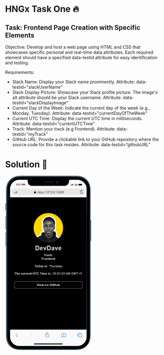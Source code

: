 # HNGx Task One 🔥

## Task: Frontend Page Creation with Specific Elements

Objective: Develop and host a web page using HTML and CSS that showcases specific personal and real-time data attributes. Each required element should have a specified data-testid attribute for easy identification and testing.

Requirements:
- Slack Name:
 Display your Slack name prominently.
 Attribute: data-testid="slackUserName"
- Slack Display Picture:
 Showcase your Slack profile picture.
 The image's alt attribute should be your Slack username.
 Attribute: data-testid="slackDisplayImage"
- Current Day of the Week:
 Indicate the current day of the week (e.g., Monday, Tuesday).
 Attribute: data-testid="currentDayOfTheWeek"
- Current UTC Time:
 Display the current UTC time in milliseconds.
 Attribute: data-testid="currentUTCTime"
- Track:
 Mention your track (e.g Frontend).
 Attribute: data-testid="myTrack"
- GitHub URL:
 Provide a clickable link to your GitHub repository where the source code for this task resides.
 Attribute: data-testid=“githubURL”


# Solution 🚀
![mobile View](https://github.com/OgaDavid/HNGx-Task-One/blob/main/public/images/mobile.png?raw=true)
